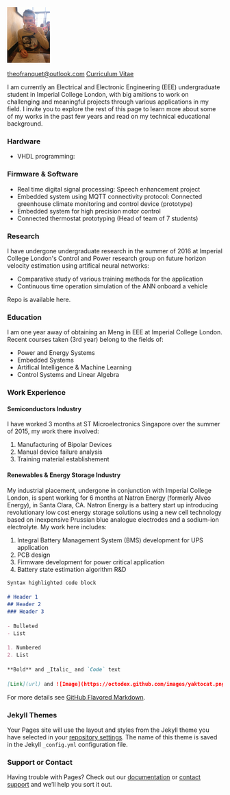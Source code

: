 <img src="io.jpg" height="130" width="100">

[theofranquet@outlook.com](mailto:theofranquet@outlook.com) 
[Curriculum Vitae](/CV.pdf)


I am currently an Electrical and Electronic Engineering (EEE) undergraduate student in Imperial College London, with big amitions to work on challenging and meaningful projects through various applications in my field. I invite you to explore the rest of this page to learn more about some of my works in the past few years and read on my technical educational background.


### Hardware
- VHDL programming: 

### Firmware & Software
- Real time digital signal processing: Speech enhancement project
- Embedded system using MQTT connectivity protocol: Connected greenhouse climate monitoring and control device (prototype)
- Embedded system for high precision motor control
- Connected thermostat prototyping (Head of team of 7 students)


### Research
I have undergone undergraduate research in the summer of 2016 at Imperial College London's Control and Power research group on future horizon velocity estimation using artifical neural networks:

- Comparative study of various training methods for the application
- Continuous time operation simulation of the ANN onboard a vehicle

Repo is available here.


### Education
I am one year away of obtaining an Meng in EEE at Imperial College London. Recent courses taken (3rd year) belong to the fields of:
- Power and Energy Systems
- Embedded Systems
- Artifical Intelligence & Machine Learning
- Control Systems and Linear Algebra


### Work Experience
#### Semiconductors Industry
I have worked 3 months at ST Microelectronics Singapore over the summer of 2015, my work there involved:
1) Manufacturing of Bipolar Devices 
2) Manual device failure analysis
3) Training material establishement

#### Renewables & Energy Storage Industry
My industrial placement, undergone in conjunction with Imperial College London, is spent working for 6 months at Natron Energy (formerly Alveo Energy), in Santa Clara, CA. Natron Energy is a battery start up introducing revolutionary low cost energy storage solutions using a new cell technology based on inexpensive Prussian blue analogue electrodes and a sodium-ion electrolyte. My work here includes:
1) Integral Battery Management System (BMS) development for UPS application
2) PCB design
3) Firmware development for power critical application
4) Battery state estimation algorithm R&D





```markdown
Syntax highlighted code block

# Header 1
## Header 2
### Header 3

- Bulleted
- List

1. Numbered
2. List

**Bold** and _Italic_ and `Code` text

[Link](url) and ![Image](https://octodex.github.com/images/yaktocat.png)
```



For more details see [GitHub Flavored Markdown](https://guides.github.com/features/mastering-markdown/).

### Jekyll Themes

Your Pages site will use the layout and styles from the Jekyll theme you have selected in your [repository settings](https://github.com/TheoFranquet/TheoFranquet.github.io/settings). The name of this theme is saved in the Jekyll `_config.yml` configuration file.

### Support or Contact

Having trouble with Pages? Check out our [documentation](https://help.github.com/categories/github-pages-basics/) or [contact support](https://github.com/contact) and we’ll help you sort it out.

